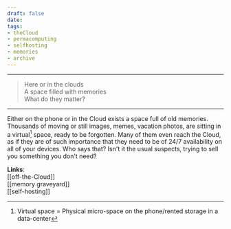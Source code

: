 ```yaml
---
draft: false
date:
tags:
- theCloud
- permacomputing
- selfhosting
- memories
- archive
---
```



___

>Here or in the clouds <br>
A space filled with memories <br>
What do they matter?


___
Either on the phone or in the Cloud exists a space full of old memories. Thousands of moving or still images, memes, vacation photos, are sitting in a virtual[^1] space, ready to be forgotten. Many of them even reach the Cloud, as if they are of such importance that they need to be of 24/7 availability on all of your devices. Who says that? Isn't it the usual suspects, trying to sell you something you don't need?


[^1]: Virtual space = Physical micro-space on the phone/rented storage in a data-center


**Links**: <br>
[[off-the-Cloud]] <br>
[[memory graveyard]] <br>
[[self-hosting]]